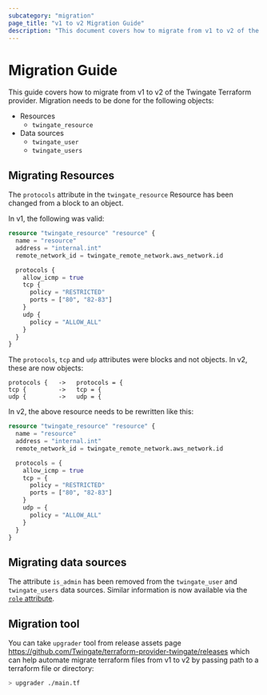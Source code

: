 ```yaml
---
subcategory: "migration"
page_title: "v1 to v2 Migration Guide"
description: "This document covers how to migrate from v1 to v2 of the Twingate Terraform provider."
---
```


# Migration Guide
This guide covers how to migrate from v1 to v2 of the Twingate Terraform provider. Migration needs to be done for the following objects:
- Resources
    - `twingate_resource`
- Data sources
    - `twingate_user`
    - `twingate_users`

## Migrating Resources

The `protocols` attribute in the `twingate_resource` Resource has been changed from a block to an object.

In v1, the following was valid:

```terraform
resource "twingate_resource" "resource" {
  name = "resource"
  address = "internal.int"
  remote_network_id = twingate_remote_network.aws_network.id

  protocols {
    allow_icmp = true
    tcp {
      policy = "RESTRICTED"
      ports = ["80", "82-83"]
    }
    udp {
      policy = "ALLOW_ALL"
    }
  }
}
```

The `protocols`, `tcp` and `udp` attributes were blocks and not objects. In v2, these are now objects:

```
protocols {   ->   protocols = {
tcp {         ->   tcp = {
udp {         ->   udp = {
```

In v2, the above resource needs to be rewritten like this:

```terraform
resource "twingate_resource" "resource" {
  name = "resource"
  address = "internal.int"
  remote_network_id = twingate_remote_network.aws_network.id

  protocols = {
    allow_icmp = true
    tcp = {
      policy = "RESTRICTED"
      ports = ["80", "82-83"]
    }
    udp = {
      policy = "ALLOW_ALL"
    }
  }
}
```

## Migrating data sources

The attribute `is_admin` has been removed from the `twingate_user` and `twingate_users` data sources. Similar information is now available via the [`role` attribute](https://registry.terraform.io/providers/Twingate/twingate/latest/docs/data-sources/users#role).

## Migration tool

You can take `upgrader` tool from release assets page https://github.com/Twingate/terraform-provider-twingate/releases
which can help automate migrate terraform files from v1 to v2 by passing path to a terraform file or directory:

```bash
> upgrader ./main.tf
```
